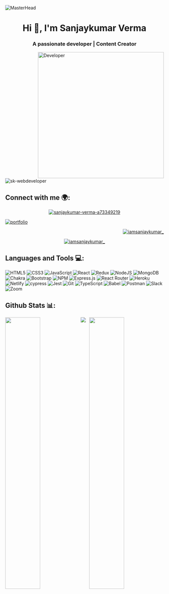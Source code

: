 ![MasterHead](https://dezinebrainz.com/images/web-design-gif.gif)
<h1 align="center">Hi 👋, I'm Sanjaykumar Verma</h1>
<h3 align="center">A passionate developer | Content Creator</h3>
<img align="right" alt="Developer" width="400" src="https://jodhpurwebdesigner.com/wp-content/uploads/2019/08/web-development.gif"/>


<p align="left"> <img src="https://komarev.com/ghpvc/?username=sk-webdeveloper&label=Profile%20views&color=0e75b6&style=flat" alt="sk-webdeveloper" /> </p>

## Connect with me 🌍:
  <p align="center"> <a href="https://linkedin.com/in/sanjaykumar-verma-a73349219" target="blank"><img src="https://img.shields.io/badge/linkedin-%230077B5.svg?style=for-the-badge&logo=linkedin&logoColor=white" alt="sanjaykumar-verma-a73349219" /></a> </p>
  <p align="left"> <a href="https://sanjaykumar-portfolio.netlify.app/" target="blank"><img src="https://img.shields.io/badge/Portfolio-%23000000.svg?style=for-the-badge&logo=firefox&logoColor=#FF7139" alt="portfolio" /></a> </p>
  <p align="right"> <a href="https://twitter.com/iamsanjaykumar_" target="_blank"><img src="https://img.shields.io/badge/Twitter-%231DA1F2.svg?style=for-the-badge&logo=Twitter&logoColor=white" alt="iamsanjaykumar_" /></a> </p>
  <p align="center"> <a href="https://www.youtube.com/channel/UCVwdJKBVjjWv-yNDTm0pIKw" target="blank"><img src="https://img.shields.io/badge/YouTube-%23FF0000.svg?style=for-the-badge&logo=YouTube&logoColor=white" alt="iamsanjaykumar_" /></a> </p>

## Languages and Tools 💻:
  ![HTML5](https://img.shields.io/badge/html5-%23E34F26.svg?style=for-the-badge&logo=html5&logoColor=white)
  ![CSS3](https://img.shields.io/badge/css3-%231572B6.svg?style=for-the-badge&logo=css3&logoColor=white)
  ![JavaScript](https://img.shields.io/badge/javascript-%23323330.svg?style=for-the-badge&logo=javascript&logoColor=%23F7DF1E)
  ![React](https://img.shields.io/badge/react-%2320232a.svg?style=for-the-badge&logo=react&logoColor=%2361DAFB)
  ![Redux](https://img.shields.io/badge/redux-%23593d88.svg?style=for-the-badge&logo=redux&logoColor=white)
  ![NodeJS](https://img.shields.io/badge/node.js-6DA55F?style=for-the-badge&logo=node.js&logoColor=white)
  ![MongoDB](https://img.shields.io/badge/MongoDB-%234ea94b.svg?style=for-the-badge&logo=mongodb&logoColor=white)
  ![Chakra](https://img.shields.io/badge/chakra-%234ED1C5.svg?style=for-the-badge&logo=chakraui&logoColor=white)
  ![Bootstrap](https://img.shields.io/badge/bootstrap-%23563D7C.svg?style=for-the-badge&logo=bootstrap&logoColor=white)
  ![NPM](https://img.shields.io/badge/NPM-%23000000.svg?style=for-the-badge&logo=npm&logoColor=white)
  ![Express.js](https://img.shields.io/badge/express.js-%23404d59.svg?style=for-the-badge&logo=express&logoColor=%2361DAFB)
  ![React Router](https://img.shields.io/badge/React_Router-CA4245?style=for-the-badge&logo=react-router&logoColor=white)
  ![Heroku](https://img.shields.io/badge/heroku-%23430098.svg?style=for-the-badge&logo=heroku&logoColor=white)
  ![Netlify](https://img.shields.io/badge/netlify-%23000000.svg?style=for-the-badge&logo=netlify&logoColor=#00C7B7)
  ![cypress](https://img.shields.io/badge/-cypress-%23E5E5E5?style=for-the-badge&logo=cypress&logoColor=058a5e)
  ![Jest](https://img.shields.io/badge/-jest-%23C21325?style=for-the-badge&logo=jest&logoColor=white)
  ![Git](https://img.shields.io/badge/git-%23F05033.svg?style=for-the-badge&logo=git&logoColor=white)
  ![TypeScript](https://img.shields.io/badge/typescript-%23007ACC.svg?style=for-the-badge&logo=typescript&logoColor=white)
  ![Babel](https://img.shields.io/badge/Babel-F9DC3e?style=for-the-badge&logo=babel&logoColor=black)
  ![Postman](https://img.shields.io/badge/Postman-FF6C37?style=for-the-badge&logo=postman&logoColor=white)
  ![Slack](https://img.shields.io/badge/Slack-4A154B?style=for-the-badge&logo=slack&logoColor=white)
  ![Zoom](https://img.shields.io/badge/Zoom-2D8CFF?style=for-the-badge&logo=zoom&logoColor=white)

## Github Stats 📊:
  <img align="left" width="47%" src="https://github-readme-stats.vercel.app/api?username=sanjaykumarverma01&show_icons=true&theme=radical" />
  <img align="right" width="47%" src="https://github-readme-stats.vercel.app/api/top-langs/?username=sanjaykumarverma01&layout=compact&theme=radical" />
  <img src="https://activity-graph.herokuapp.com/graph?username=sanjaykumarverma01&theme=rogue"/>
